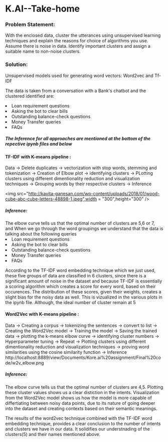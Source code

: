 # K.AI--Take-home
<h3>Problem Statement:</h3>With the enclosed data, cluster the utterances using unsupervised learning techniques
and explain the reasons for choice of algorithms you use. Assume there is noise in data.
Identify important clusters and assign a suitable name to non-noise clusters.

<h3>Solution:</h2>

Unsupervised models used for generating word vectors: Word2vec and Tf-IDF

The data is taken from a conversation with a Bank's chatbot and the clustered identified are:
  
<li>Loan requirement questions</li>
<li>Asking the bot to clear bills</li>
<li>Outstanding balance-check questions</li>
<li>Money Transfer queries</li>
<li>FAQs</li>

<h5>The Inference for all approaches are mentioned at the bottom of the repective ipynb files and below</h5>


<h4>TF-IDF with K-means pipeline :</h4>

Data -> Delete duplicates -> vectorization with stop words, stemming and tokenization -> Creation of Elbow plot -> identifying clusters -> PLotting clusters using different dimentionality reduction and visualization techniques -> Grouping words by their respective clusters -> Inference

<img src="http://kavita-ganesan.com/wp-content/uploads/2018/01/wood-cube-abc-cube-letters-48898-1.jpeg",width = "300",height="300" />


<h5>Inference:</h5>
The elbow curve tells us that the optimal number of clusters are 5,6 or 7, and When we go through the word groupings we understand that the data is talking about the following queries

<li>Loan requirement questions</li>
<li>Asking the bot to clear bills</li>
<li>Outstanding balance-check questions</li>
<li>Money Transfer queries</li>
<li>FAQs</li>

According to the TF-IDF word embedding technique which we just used, these five groups of data are classified in 6 clusters, since there is a significant amount of noise in the dataset and because TF-IDF is essentially a scoring algorithm which creates a score for every word, based on their occurences. The distribution of these scores, given their weights, creates a slight bias for the noisy data as well. This is vizualized in the various plots in the ipynb file. Although, the ideal number of cluster remain at 5


<h4>Word2Vec with K-means pipeline :</h4>

Data -> Creating a corpus -> tokenizing the sentences -> convert to list -> Creating the Word2Vec model -> Training the model 
-> Saving the trained data -> plotting the k-means elbow curve -> identifying cluster numbers -> Hyperparameter tuning -> Repeat -> Plotting clusters using different dimentionality reduction and visualization techniques -> proving word similarities using the cosine similarity function -> Inference
http://localhost:8889/view/Documents/Kore.ai%20assignment/Final%20code/w2v_elbow.png
<h5>Inference:</h5>
The elbow curve tells us that the optimal number of clusters are 4,5. Plotting these cluster values shows us a clear distiction in the intents. Visualization from the Word2Vec model shows us how the model is more capable of differtiating between noisy data points, due to its nature of going deeper into the dataset and creating contexts based on their semantic meanings.

The results of the word2vec technique combined with the TF-IDF word embedding technique, provides a clear conclusion to the number of intents and clusters we have in our data. It solidifies our understnading of the clusters(5) and their names mentioned above.

​
